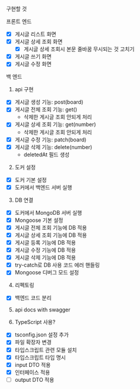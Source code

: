 구현할 것

프론트 엔드

-   [x] 게시글 리스트 화면
-   [x] 게시글 상세 조회 화면
    -   [x] 게시글 상세 조회시 본문 줄바꿈 무시되는 것 고치기
-   [x] 게시글 쓰기 화면
-   [x] 게시글 수정 화면

백 엔드

1. api 구현

-   [x] 게시글 생성 기능: post(board)
-   [x] 게시글 전체 조회 기능: get()
    -   삭제한 게시글 조회 안되게 처리
-   [x] 게시글 상세 조회 기능: get(number)
    -   삭제한 게시글 조회 안되게 처리
-   [x] 게시글 수정 기능: patch(board)
-   [x] 게시글 삭제 기능: delete(number)
    -   deletedAt 필드 생성

2. 도커 설정

-   [x] 도커 기본 설정
-   [x] 도커에서 백엔드 서버 실행

3. DB 연결

-   [x] 도커에서 MongoDB 서버 실행
-   [x] Mongoose 기본 설정
-   [x] 게시글 전체 조회 기능에 DB 적용
-   [x] 게시글 상세 조회 기능에 DB 적용
-   [x] 게시글 등록 기능에 DB 적용
-   [x] 게시글 수정 기능에 DB 적용
-   [x] 게시글 삭제 기능에 DB 적용
-   [x] try-catch로 DB 사용 코드 에러 핸들링
-   [x] Mongoose 디버그 모드 설정

4. 리펙토링

-   [x] 백엔드 코드 분리

5. api docs with swagger

6. TypeScript 사용?

-   [x] tsconfig.json 설정 추가
-   [x] 파일 확장자 변경
-   [x] 타입스크립트 관련 모듈 설치
-   [x] 타입스크립트 타입 명시
-   [x] input DTO 적용
-   [x] 인터페이스 적용
-   [ ] output DTO 적용
